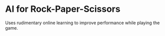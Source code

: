 AI for Rock-Paper-Scissors
==========================

Uses rudimentary online learning to improve performance while playing the game.
